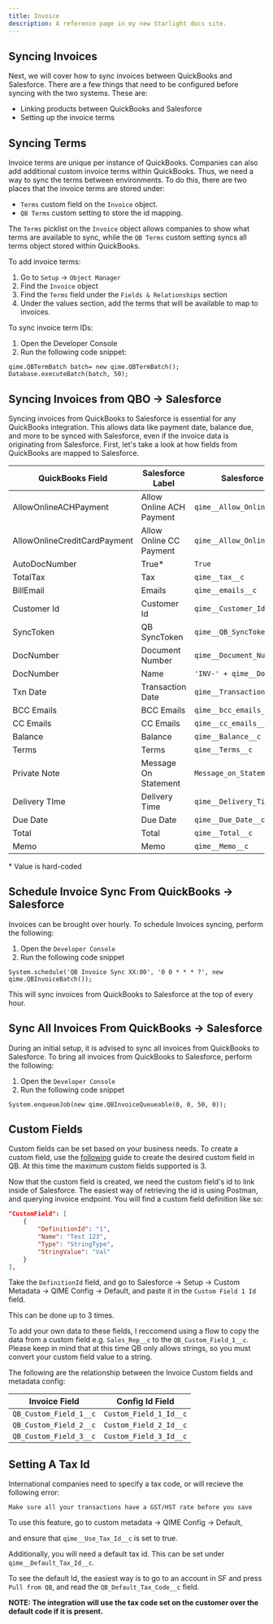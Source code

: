 ```yaml
---
title: Invoice
description: A reference page in my new Starlight docs site.
---
```


## Syncing Invoices

Next, we will cover how to sync invoices between QuickBooks and Salesforce. There are a few things that need to be configured before syncing with the two systems. These are:

- Linking products between QuickBooks and Salesforce
- Setting up the invoice terms

## Syncing Terms

Invoice terms are unique per instance of QuickBooks. Companies can also add additional custom invoice terms within QuickBooks. Thus, we need a way to sync the terms between environments. To do this, there are two places that the invoice terms are stored under:

- `Terms` custom field on the `Invoice` object.
- `QB Terms` custom setting to store the id mapping.

The `Terms` picklist on the `Invoice` object allows companies to show what terms are available to sync, while the `QB Terms` custom setting syncs all terms object stored within QuickBooks.

To add invoice terms:

1. Go to `Setup` -> `Object Manager`
2. Find the `Invoice` object
3. Find the `Terms` field under the `Fields & Relationships` section
4. Under the values section, add the terms that will be available to map to invoices.

To sync invoice term IDs:

1. Open the Developer Console
2. Run the following code snippet:

```apex
qime.QBTermBatch batch= new qime.QBTermBatch();
Database.executeBatch(batch, 50);
```

## Syncing Invoices from QBO -> Salesforce

Syncing invoices from QuickBooks to Salesforce is essential for any QuickBooks integration. This allows data like payment date, balance due, and more to be synced with Salesforce, even if the invoice data is originating from Salesforce. First, let's take a look at how fields from QuickBooks are mapped to Salesforce.

| QuickBooks Field             | Salesforce Label         | Salesforce API Name                 |
| ---------------------------- | ------------------------ | ----------------------------------- |
| AllowOnlineACHPayment        | Allow Online ACH Payment | `qime__Allow_Online_ACH_Payment__c` |
| AllowOnlineCreditCardPayment | Allow Online CC Payment  | `qime__Allow_Online_CC_Payment__c`  |
| AutoDocNumber                | True\*                   | `True`                              |
| TotalTax                     | Tax                      | `qime__tax__c`                      |
| BillEmail                    | Emails                   | `qime__emails__c`                   |
| Customer Id                  | Customer Id              | `qime__Customer_Id__c`              |
| SyncToken                    | QB SyncToken             | `qime__QB_SyncToken__c`             |
| DocNumber                    | Document Number          | `qime__Document_Number__c`          |
| DocNumber                    | Name                     | `'INV-' + qime__Document_Number__c` |
| Txn Date                     | Transaction Date         | `qime__Transaction_Date__c`         |
| BCC Emails                   | BCC Emails               | `qime__bcc_emails__c`               |
| CC Emails                    | CC Emails                | `qime__cc_emails__c`                |
| Balance                      | Balance                  | `qime__Balance__c`                  |
| Terms                        | Terms                    | `qime__Terms__c`                    |
| Private Note                 | Message On Statement     | `Message_on_Statement__c`           |
| Delivery TIme                | Delivery Time            | `qime__Delivery_Time__c`            |
| Due Date                     | Due Date                 | `qime__Due_Date__c`                 |
| Total                        | Total                    | `qime__Total__c`                    |
| Memo                         | Memo                     | `qime__Memo__c`                     |

\* Value is hard-coded

## Schedule Invoice Sync From QuickBooks -> Salesforce

Invoices can be brought over hourly. To schedule Invoices syncing, perform the following:

1. Open the `Developer Console`
2. Run the following code snippet

```apex
System.schedule('QB Invoice Sync XX:00', '0 0 * * * ?', new qime.QBInvoiceBatch());
```

This will sync invoices from QuickBooks to Salesforce at the top of every hour.

## Sync All Invoices From QuickBooks -> Salesforce

During an initial setup, it is advised to sync all invoices from QuickBooks to Salesforce. To bring all invoices from QuickBooks to Salesforce, perform the following:

1. Open the `Developer Console`
2. Run the following code snippet

```apex
System.enqueueJob(new qime.QBInvoiceQueueable(0, 0, 50, 0));
```

## Custom Fields

Custom fields can be set based on your business needs. To create a custom field, use the [following](https://developer.intuit.com/app/developer/qbo/docs/workflows/create-custom-fields) guide to create the desired custom field in QB. At this time the maximum custom fields supported is 3.

Now that the custom field is created, we need the custom field's id to link inside of Salesforce. The easiest way of retrieving the id is using Postman, and querying invoice endpoint. You will find a custom field definition like so:

```json
"CustomField": [
    {
        "DefinitionId": "1",
        "Name": "Test 123",
        "Type": "StringType",
        "StringValue": "Val"
    }
],
```

Take the `DefinitionId` field, and go to Salesforce -> Setup -> Custom Metadata -> QIME Config -> Default, and paste it in the `Custom Field 1 Id` field.

This can be done up to 3 times.

To add your own data to these fields, I reccomend using a flow to copy the data from a custom field e.g. `Sales_Rep__c` to the `QB_Custom_Field_1__c`. Please keep in mind that at this time QB only allows strings, so you must convert your custom field value to a string.

The following are the relationship between the Invoice Custom fields and metadata config:

| Invoice Field          | Config Id Field        |
| ---------------------- | ---------------------- |
| `QB_Custom_Field_1__c` | `Custom_Field_1_Id__c` |
| `QB_Custom_Field_2__c` | `Custom_Field_2_Id__c` |
| `QB_Custom_Field_3__c` | `Custom_Field_3_Id__c` |

## Setting A Tax Id

International companies need to specify a tax code, or will recieve the following error:

```
Make sure all your transactions have a GST/HST rate before you save
```

To use this feature, go to custom metadata -> QIME Config -> Default,

and ensure that `qime__Use_Tax_Id__c` is set to true.

Additionally, you will need a default tax id. This can be set under `qime__Default_Tax_Id__c`.

To see the default Id, the easiest way is to go to an account in SF and press `Pull from QB`, and read the `QB_Default_Tax_Code__c` field.

**NOTE: The integration will use the tax code set on the customer over the default code if it is present.**
